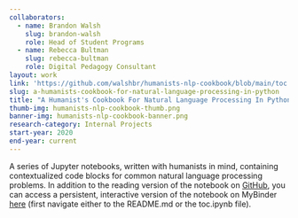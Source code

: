 ```yaml
---
collaborators:
  - name: Brandon Walsh
    slug: brandon-walsh
    role: Head of Student Programs
  - name: Rebecca Bultman
    slug: rebecca-bultman
    role: Digital Pedagogy Consultant
layout: work
link: 'https://github.com/walshbr/humanists-nlp-cookbook/blob/main/toc.ipynb'
slug: a-humanists-cookbook-for-natural-language-processing-in-python
title: "A Humanist's Cookbook For Natural Language Processing In Python"
thumb-img: humanists-nlp-cookbook-thumb.png
banner-img: humanists-nlp-cookbook-banner.png
research-category: Internal Projects
start-year: 2020
end-year: current
---
```

A series of Jupyter notebooks, written with humanists in mind, containing contextualized code blocks for common natural language processing problems. In addition to the reading version of the notebook on [GitHub](https://github.com/walshbr/humanists-nlp-cookbook/blob/main/toc.ipynb), you can access a persistent, interactive version of the notebook on MyBinder [here](https://mybinder.org/v2/dataverse/10.18130/V3/AAFY8N/) (first navigate either to the README.md or the toc.ipynb file).
